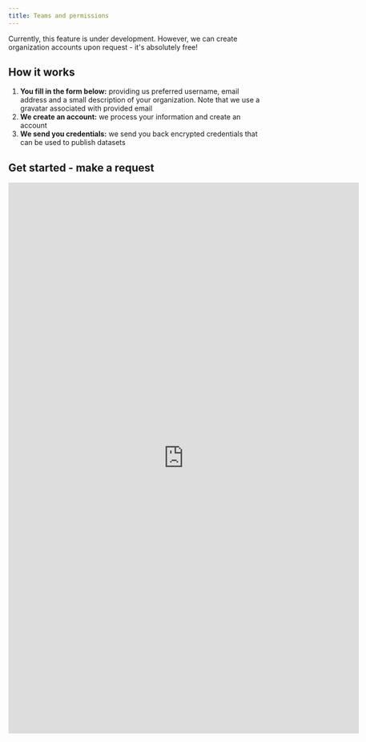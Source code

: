 ```yaml
---
title: Teams and permissions
---
```


Currently, this feature is under development. However, we can create organization accounts upon request - it's absolutely free!

## How it works

1. **You fill in the form below:** providing us preferred username, email address and a small description of your organization. Note that we use a gravatar associated with provided email
2. **We create an account:** we process your information and create an account
3. **We send you credentials:** we send you back encrypted credentials that can be used to publish datasets

## Get started - make a request

<iframe src="https://docs.google.com/forms/d/e/1FAIpQLSf8aVTrbKubJBObetm-WEPJhY3VkW7j7i0IbztaFwZfsMy7jw/viewform?embedded=true" width="700" height="1100" frameborder="0" marginheight="0" marginwidth="0">Loading...</iframe>
